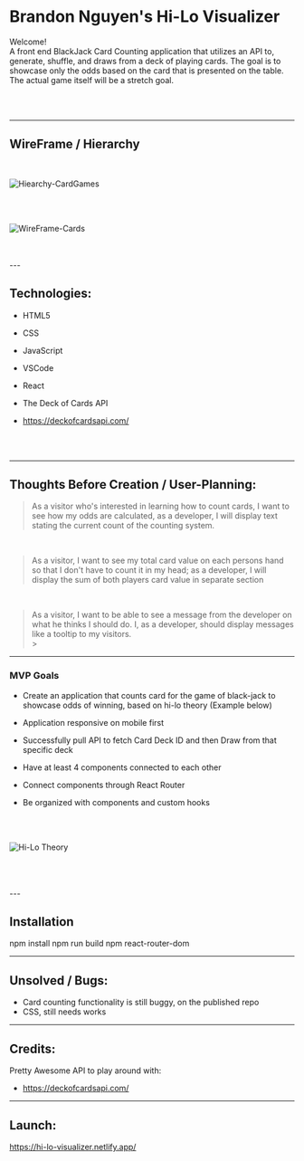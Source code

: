 # Brandon Nguyen's Hi-Lo Visualizer

Welcome!<br />
A front end BlackJack Card Counting application that utilizes an API to, generate, shuffle, and draws from a deck of playing cards. The goal is to showcase only the odds based on the card that is presented on the table. The actual game itself will be a stretch goal.

<br />
<br />

---

## WireFrame / Hierarchy

<br />

![Hiearchy-CardGames](https://user-images.githubusercontent.com/52808679/175655879-1102d7d7-2ec0-4779-883a-25ef18b37b01.png)

<br />
<br />

![WireFrame-Cards](https://user-images.githubusercontent.com/52808679/175655839-f360e9c9-831b-4e01-888c-a5571af06a51.png)

<br />
<br />
---

## Technologies:

- HTML5
- CSS
- JavaScript
- VSCode
- React
- The Deck of Cards API
- https://deckofcardsapi.com/

  <br />
  <br />

---

## Thoughts Before Creation / User-Planning:

> As a visitor who's interested in learning how to count cards, I want to see how my odds are calculated, as a developer, I will display text stating the current count of the counting system. </br>

</br>

> As a visitor, I want to see my total card value on each persons hand so that I don't have to count it in my head; as a developer, I will display the sum of both players card value in separate section</br>

</br>

> As a visitor, I want to be able to see a message from the developer on what he thinks I should do. I, as a developer, should display messages like a tooltip to my visitors.</br> > </br>

---

### MVP Goals

- Create an application that counts card for the game of black-jack to showcase odds of winning, based on hi-lo theory (Example below)

- Application responsive on mobile first

- Successfully pull API to fetch Card Deck ID and then Draw from that specific deck

- Have at least 4 components connected to each other

- Connect components through React Router

- Be organized with components and custom hooks

<br />

</br>

![Hi-Lo Theory](https://user-images.githubusercontent.com/52808679/174350561-92a36f14-0a1e-4bfc-a8a0-636415e67a72.png)

</br>
<br />
<br />
---

## Installation

npm install
npm run build
npm react-router-dom

---

## Unsolved / Bugs:

- Card counting functionality is still buggy, on the published repo
- CSS, still needs works

---

## Credits:

Pretty Awesome API to play around with:

- https://deckofcardsapi.com/

---

## Launch:

https://hi-lo-visualizer.netlify.app/
